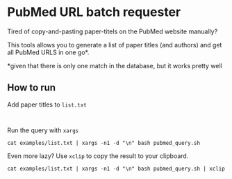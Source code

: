 # PubMed URL batch requester


Tired of copy-and-pasting paper-titels on the PubMed website manually?

This tools allows you to generate a list of paper titles (and authors) and get all PubMed URLS in one go*.

*given that there is only one match in the database, but it works pretty well


## How to run

Add paper titles to `list.txt`

```


```

Run the query with `xargs`

```
cat examples/list.txt | xargs -n1 -d "\n" bash pubmed_query.sh
```

Even more lazy? Use `xclip` to copy the result to your clipboard. 
```
cat examples/list.txt | xargs -n1 -d "\n" bash pubmed_query.sh | xclip
```

